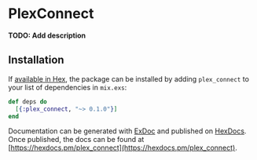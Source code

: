 # PlexConnect

**TODO: Add description**

## Installation

If [available in Hex](https://hex.pm/docs/publish), the package can be installed
by adding `plex_connect` to your list of dependencies in `mix.exs`:

```elixir
def deps do
  [{:plex_connect, "~> 0.1.0"}]
end
```

Documentation can be generated with [ExDoc](https://github.com/elixir-lang/ex_doc)
and published on [HexDocs](https://hexdocs.pm). Once published, the docs can
be found at [https://hexdocs.pm/plex_connect](https://hexdocs.pm/plex_connect).


